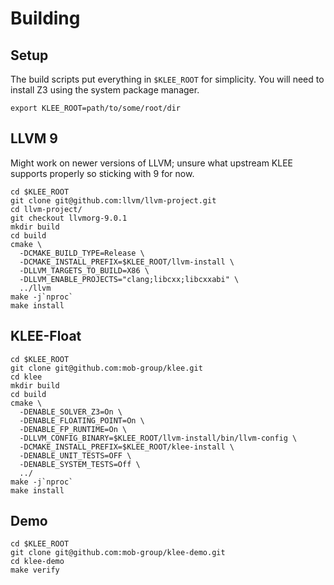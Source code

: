# Building

## Setup

The build scripts put everything in `$KLEE_ROOT` for simplicity. You will need
to install Z3 using the system package manager.

```shell
export KLEE_ROOT=path/to/some/root/dir
```

## LLVM 9

Might work on newer versions of LLVM; unsure what upstream KLEE supports
properly so sticking with 9 for now.

```shell
cd $KLEE_ROOT
git clone git@github.com:llvm/llvm-project.git
cd llvm-project/
git checkout llvmorg-9.0.1
mkdir build
cd build
cmake \
  -DCMAKE_BUILD_TYPE=Release \
  -DCMAKE_INSTALL_PREFIX=$KLEE_ROOT/llvm-install \
  -DLLVM_TARGETS_TO_BUILD=X86 \
  -DLLVM_ENABLE_PROJECTS="clang;libcxx;libcxxabi" \
  ../llvm
make -j`nproc`
make install
```

## KLEE-Float

```shell
cd $KLEE_ROOT
git clone git@github.com:mob-group/klee.git
cd klee
mkdir build
cd build
cmake \
  -DENABLE_SOLVER_Z3=On \
  -DENABLE_FLOATING_POINT=On \
  -DENABLE_FP_RUNTIME=On \
  -DLLVM_CONFIG_BINARY=$KLEE_ROOT/llvm-install/bin/llvm-config \
  -DCMAKE_INSTALL_PREFIX=$KLEE_ROOT/klee-install \
  -DENABLE_UNIT_TESTS=OFF \
  -DENABLE_SYSTEM_TESTS=Off \
  ../
make -j`nproc`
make install
```

## Demo

```shell
cd $KLEE_ROOT
git clone git@github.com:mob-group/klee-demo.git
cd klee-demo
make verify
```
